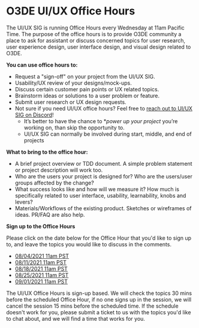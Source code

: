 # O3DE UI/UX Office Hours

The UI/UX SIG is running Office Hours every Wednesday at 11am Pacific Time. The purpose of the office hours is to provide O3DE community a place to ask for assistant or discuss concerned topics for user research, user experience design, user interface design, and visual design related to O3DE. 

**You can use office hours to:**

* Request a "sign-off" on your project from the UI/UX SIG.
* Usability/UX review of your designs/mock-ups.
* Discuss certain customer pain points or UX related topics.
* Brainstorm ideas or solutions to a user problem or feature.
* Submit user research or UX design requests.
* Not sure if you need UI/UX office hours? Feel free to [reach out to UI/UX SIG on Discord](https://discord.gg/tvYZUKJK)! 
    * It’s better to have the chance to **power up your project* you’re working on, than skip the opportunity to.
    * UI/UX SIG can normally be involved during start, middle, and end of projects

**What to bring to the office hour:**

* A brief project overview or TDD document. A simple problem statement or project description will work too.
* Who are the users your project is designed for? Who are the users/user groups affected by the change?
* What success looks like and how will we measure it? How much is specifically related to user interface, usability, learnability, knobs and levers?
* Materials/Workflows of the existing product. Sketches or wireframes of ideas. PR/FAQ are also help.

**Sign up to the Office Hours**

Please click on the date below for the Office Hour that you'd like to sign up to, and leave the topics you would like to discuss in the comments. 

* [08/04/2021 11am PST](https://github.com/o3de/sig-ui-ux/issues/23)
* [08/11/2021 11am PST](https://github.com/o3de/sig-ui-ux/issues/24)
* [08/18/2021 11am PST](https://github.com/o3de/sig-ui-ux/issues/25)
* [08/25/2021 11am PST](https://github.com/o3de/sig-ui-ux/issues/26)
* [09/01/2021 11am PST](https://github.com/o3de/sig-ui-ux/issues/27)

The UI/UX Office Hours is sign-up based. We will check the topics 30 mins before the scheduled Office Hour, if no one signs up in the session, we will cancel the session 15 mins before the scheduled time. If the schedule doesn't work for you, please submit a ticket to us with the topics you'd like to chat about, and we will find a time that works for you.

